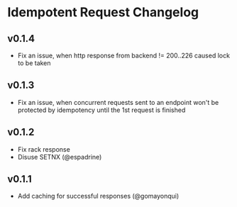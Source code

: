 # Idempotent Request Changelog #

## v0.1.4 ##

* Fix an issue, when http response from backend != 200..226 caused lock to be taken

## v0.1.3 ##

* Fix an issue, when concurrent requests sent to an endpoint won't be protected by idempotency until the 1st request is finished

## v0.1.2 ##

* Fix rack response
* Disuse SETNX (@espadrine)

## v0.1.1 ##

* Add caching for successful responses (@gomayonqui)
